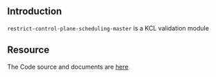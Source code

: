 ## Introduction

`restrict-control-plane-scheduling-master` is a KCL validation module

## Resource

The Code source and documents are [here](https://github.com/kcl-lang/modules/tree/main/restrict-control-plane-scheduling-master)
